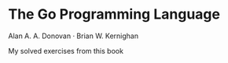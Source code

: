 # The Go Programming Language
Alan A. A. Donovan · Brian W. Kernighan

My solved exercises from this book
